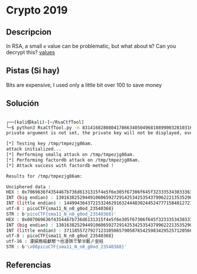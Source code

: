# Crypto 2019

## Descripcion

In RSA, a small `e` value can be problematic, but what about `N`? Can you decrypt this? [values](https://mercury.picoctf.net/static/38f30029ab93478310e906d3d084a4c1/values)

## Pistas (Si hay)

Bits are expensive, I used only a little bit over 100 to save money

## Solución

``` Bash

┌──(kali㉿kali)-[~/RsaCtfTool]
└─$ python3 RsaCtfTool.py -n 831416828080417866340504968188990032810316193533653516022175784399720141076262857 -e 65537 --uncipher 240986837130071017759137533082982207147971245672412893755780400885108149004760496
private argument is not set, the private key will not be displayed, even if recovered.

[*] Testing key /tmp/tmpezjg86am.
attack initialized...
[*] Performing smallq attack on /tmp/tmpezjg86am.
[*] Performing factordb attack on /tmp/tmpezjg86am.
[*] Attack success with factordb method !

Results for /tmp/tmpezjg86am:

Unciphered data :
HEX : 0x7069636f4354467b736d6131315f4e5f6e305f67306f645f32333534303336387d
INT (big endian) : 13016382529449106065927291425342535437996222135352905256639592405461024281868413
INT (little endian) : 14499436437215324629163244483024452477715848127212044465501836292547934115031408
utf-8 : picoCTF{sma11_N_n0_g0od_23540368}
STR : b'picoCTF{sma11_N_n0_g0od_23540368}'
HEX : 0x007069636f4354467b736d6131315f4e5f6e305f67306f645f32333534303336387d
INT (big endian) : 13016382529449106065927291425342535437996222135352905256639592405461024281868413
INT (little endian) : 3711855727927123105065790587654259834295257120566283383168470090892271133448040448
utf-8 : picoCTF{sma11_N_n0_g0od_23540368}
utf-16 : 瀀捩䍯䙔獻慭ㄱ也湟弰で摯㉟㔳〴㘳紸
STR : b'\x00picoCTF{sma11_N_n0_g0od_23540368}'


```

## Referencias